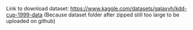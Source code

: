 Link to download dataset: https://www.kaggle.com/datasets/galaxyh/kdd-cup-1999-data
(Because dataset folder after zipped still too large to be uploaded on github)
